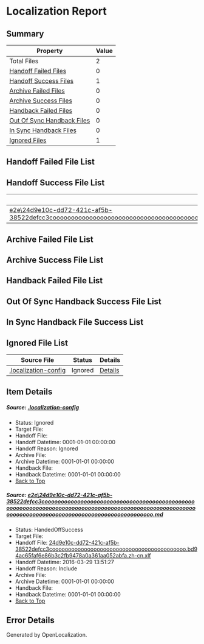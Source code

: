 # <a name='report-top'></a> Localization Report

## Summary
 Property | Value 
 -------- | ----- 
 Total Files | 2
[ Handoff Failed Files ](#handoff-failed-list)| 0
[ Handoff Success Files ](#handoff-success-list)| 1
[ Archive Failed Files ](#archive-failed-list)| 0
[ Archive Success Files ](#archive-success-list)| 0
[ Handback Failed Files ](#handback-failed-list)| 0
[ Out Of Sync Handback Files ](#outofsync-handback-success-list)| 0
[ In Sync Handback Files ](#insync-handback-success-list)| 0
[ Ignored Files ](#ignored-list)| 1

## <a name='handoff-failed-list'></a> Handoff Failed File List

## <a name='handoff-success-list'></a> Handoff Success File List
 Source File | Status | Details 
 ----------- | ------ | ------- 
 [e2e\24d9e10c-dd72-421c-af5b-38522defcc3cooooooooooooooooooooooooooooooooooooooooooooooooooooooooooooooooooooooooooooooooooooooooooooooooooooooooooooooooooooooooooooooooooooooooooooooooooooo.md](https://github.com/OpenLocalizationTest/oltest/blob/59883a28334d0b99aab450bc8a2962a148c3475f/e2e/24d9e10c-dd72-421c-af5b-38522defcc3cooooooooooooooooooooooooooooooooooooooooooooooooooooooooooooooooooooooooooooooooooooooooooooooooooooooooooooooooooooooooooooooooooooooooooooooooooooo.md) | HandedOffSuccess | [Details](#4b008e06bffeff95e146013b86936c0c1b329f8c1)

## <a name='archive-failed-list'></a> Archive Failed File List

## <a name='archive-success-list'></a> Archive Success File List

## <a name='handback-failed-list'></a> Handback Failed File List

## <a name='outofsync-handback-success-list'></a> Out Of Sync Handback Success File List

## <a name='insync-handback-success-list'></a> In Sync Handback File Success List

## <a name='ignored-list'></a> Ignored File List
 Source File | Status | Details 
 ----------- | ------ | ------- 
 [.localization-config](https://github.com/OpenLocalizationTest/oltest/blob/59883a28334d0b99aab450bc8a2962a148c3475f/.localization-config) | Ignored | [Details](#66aca4b1c2f43b14ec41e0e427345df94af1d5e10)

## Item Details
##### <a name='66aca4b1c2f43b14ec41e0e427345df94af1d5e10'></a> Source: [.localization-config](https://github.com/OpenLocalizationTest/oltest/blob/59883a28334d0b99aab450bc8a2962a148c3475f/.localization-config)
* Status: Ignored
* Target File: 
* Handoff File: 
* Handoff Datetime: 0001-01-01 00:00:00
* Handoff Reason: Ignored
* Archive File: 
* Archive Datetime: 0001-01-01 00:00:00
* Handback File: 
* Handback Datetime: 0001-01-01 00:00:00
* [Back to Top](#report-top)

##### <a name='4b008e06bffeff95e146013b86936c0c1b329f8c1'></a> Source: [e2e\24d9e10c-dd72-421c-af5b-38522defcc3cooooooooooooooooooooooooooooooooooooooooooooooooooooooooooooooooooooooooooooooooooooooooooooooooooooooooooooooooooooooooooooooooooooooooooooooooooooo.md](https://github.com/OpenLocalizationTest/oltest/blob/59883a28334d0b99aab450bc8a2962a148c3475f/e2e/24d9e10c-dd72-421c-af5b-38522defcc3cooooooooooooooooooooooooooooooooooooooooooooooooooooooooooooooooooooooooooooooooooooooooooooooooooooooooooooooooooooooooooooooooooooooooooooooooooooo.md)
* Status: HandedOffSuccess
* Target File: 
* Handoff File: [24d9e10c-dd72-421c-af5b-38522defcc3coooooooooooooooooooooooooooooooooooooooooo.bd94ac65faf6e86b3c2fb9478a0a361aa052abfa.zh-cn.xlf](https://github.com/OpenLocalizationTestOrg/olhandoff-e2e/blob/037f283e9ace9a1692ccc3d59e13fbd4256d84f4/ol-handoff/OpenLocalizationTestOrg/oltest.zh-cn/ci/ht/24d9e10c-dd72-421c-af5b-38522defcc3coooooooooooooooooooooooooooooooooooooooooo.bd94ac65faf6e86b3c2fb9478a0a361aa052abfa.zh-cn.xlf)
* Handoff Datetime: 2016-03-29 13:51:27
* Handoff Reason: Include
* Archive File: 
* Archive Datetime: 0001-01-01 00:00:00
* Handback File: 
* Handback Datetime: 0001-01-01 00:00:00
* [Back to Top](#report-top)


## Error Details

Generated by OpenLocalization.
